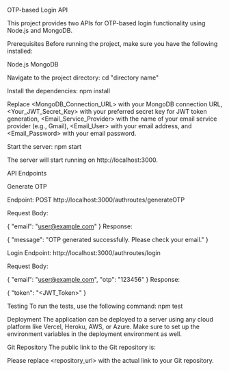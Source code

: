 OTP-based Login API

This project provides two APIs for OTP-based login functionality using Node.js and MongoDB.

Prerequisites
Before running the project, make sure you have the following installed:

Node.js
MongoDB

Navigate to the project directory:
cd "directory name"

Install the dependencies:
npm install

Replace <MongoDB_Connection_URL> with your MongoDB connection URL, <Your_JWT_Secret_Key> with your preferred secret key for JWT token generation, <Email_Service_Provider> with the name of your email service provider (e.g., Gmail), <Email_User> with your email address, and <Email_Password> with your email password.

Start the server:
npm start

The server will start running on http://localhost:3000.

API Endpoints

Generate OTP

Endpoint: POST http://localhost:3000/authroutes/generateOTP

Request Body:

{
"email": "user@example.com"
}
Response:

{
"message": "OTP generated successfully. Please check your email."
}

Login
Endpoint: http://localhost:3000/authroutes/login

Request Body:

{
"email": "user@example.com",
"otp": "123456"
}
Response:

{
"token": "<JWT_Token>"
}

Testing
To run the tests, use the following command:
npm test

Deployment
The application can be deployed to a server using any cloud platform like Vercel, Heroku, AWS, or Azure. Make sure to set up the environment variables in the deployment environment as well.

Git Repository
The public link to the Git repository is:

Please replace <repository_url> with the actual link to your Git repository.